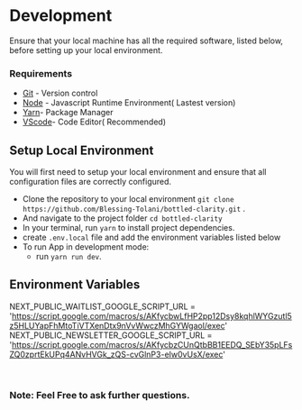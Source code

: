 # Development

Ensure that your local machine has all the required software, listed below, before setting up your local environment.

### Requirements

- [Git](https://nodejs.org/en/download/) - Version control
- [Node](https://nodejs.org/en/download/) - Javascript Runtime Environment( Lastest version)
- [Yarn](https://classic.yarnpkg.com/lang/en/docs/install/)- Package Manager
- [VScode](https://code.visualstudio.com/download)- Code Editor( Recommended)

## Setup Local Environment

You will first need to setup your local environment and ensure that all configuration files are correctly configured.

- Clone the repository to your local environment `git clone https://github.com/Blessing-Tolani/bottled-clarity.git` .
- And navigate to the project folder `cd bottled-clarity`
- In your terminal, run `yarn` to install project dependencies.
- create `.env.local` file and add the environment variables listed below
- To run App in development mode:
  - run `yarn run dev`.

## Environment Variables

NEXT_PUBLIC_WAITLIST_GOOGLE_SCRIPT_URL = 'https://script.google.com/macros/s/AKfycbwLfHP2pp12Dsy8kqhlWYGzutl5z5HLUYapFhMtoTiVTXenDtx9nVvWwczMhGYWgaol/exec'
NEXT_PUBLIC_NEWSLETTER_GOOGLE_SCRIPT_URL = 'https://script.google.com/macros/s/AKfycbzCUnQtbBB1EEDQ_SEbY35pLFsZQ0zprtEkUPq4ANvHVGk_zQS-cvGlnP3-eIw0vUsX/exec'

<br>

### **Note: Feel Free to ask further questions.**
